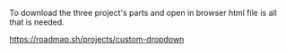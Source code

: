 To download the three project's parts and open in browser html file is all that is needed.

https://roadmap.sh/projects/custom-dropdown
